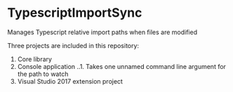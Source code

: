 # TypescriptImportSync
Manages Typescript relative import paths when files are modified

Three projects are included in this repository:
1. Core library
2. Console application
..1. Takes one unnamed command line argument for the path to watch
3. Visual Studio 2017 extension project


